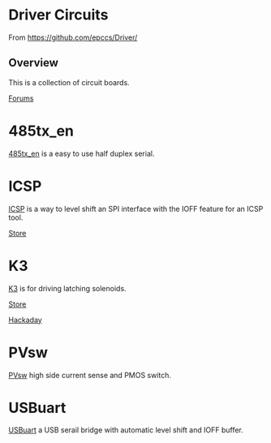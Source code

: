 # Driver Circuits

From <https://github.com/epccs/Driver/>

## Overview

This is a collection of circuit boards. 

[Forums](http://rpubus.org/bb/viewforum.php?f=9)

# 485tx_en

[485tx_en] is a easy to use half duplex serial.

[485tx_en]: ./485tx_en

# ICSP

[ICSP] is a way to level shift an SPI interface with the IOFF feature for an ICSP tool.

[ICSP]: ./ICSP

[Store](https://www.tindie.com/products/ron-sutherland/icsp-a-board-for-spi-level-shift-with-ioff/)

# K3

[K3] is for driving latching solenoids. 

[K3]: ./K3

[Store](https://www.tindie.com/products/ron-sutherland/k3-a-latching-solenoid-driver-board/)

[Hackaday](https://hackaday.io/project/17080-k3)

# PVsw

[PVsw] high side current sense and PMOS switch. 

[PVsw]: ./PVsw

# USBuart

[USBuart] a USB serail bridge with automatic level shift and IOFF buffer. 

[USBuart]: ./USBuart
